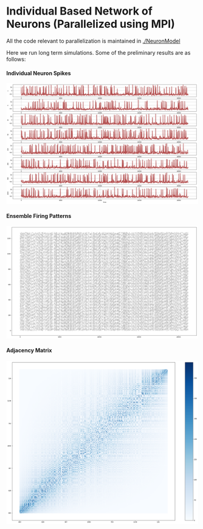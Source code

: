 # Individual Based Network of Neurons (Parallelized using MPI)

All the code relevant to parallelization is maintained in [./NeuronModel](https://github.com/sahandha/NeuroNet/tree/BW_MPI/NeuronModel)

Here we run long term simulations. Some of the preliminary results are as follows:


#### Individual Neuron Spikes

![individual spikes](./Images/IndividualTimeSeries.png)

#### Ensemble Firing Patterns

![ensemble firing](./Images/TimeFreq.png)

#### Adjacency Matrix

![adjacency matrix](./Images/AdjacencyMatrix.png)

